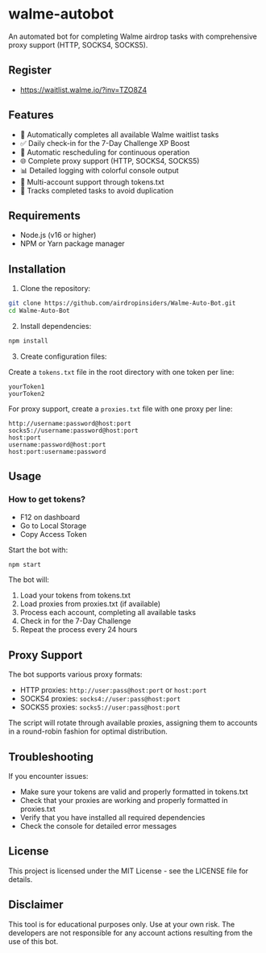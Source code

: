 # walme-autobot

An automated bot for completing Walme airdrop tasks with comprehensive proxy support (HTTP, SOCKS4, SOCKS5).

## Register

- https://waitlist.walme.io/?inv=TZO8Z4

## Features

- 🚀 Automatically completes all available Walme waitlist tasks
- ✅ Daily check-in for the 7-Day Challenge XP Boost
- 🔄 Automatic rescheduling for continuous operation 
- 🌐 Complete proxy support (HTTP, SOCKS4, SOCKS5)
- 📊 Detailed logging with colorful console output
- 👥 Multi-account support through tokens.txt
- 🔄 Tracks completed tasks to avoid duplication

## Requirements

- Node.js (v16 or higher)
- NPM or Yarn package manager

## Installation

1. Clone the repository:
```bash
git clone https://github.com/airdropinsiders/Walme-Auto-Bot.git
cd Walme-Auto-Bot
```

2. Install dependencies:
```bash
npm install
```

3. Create configuration files:

Create a `tokens.txt` file in the root directory with one token per line:
```
yourToken1
yourToken2
```

For proxy support, create a `proxies.txt` file with one proxy per line:
```
http://username:password@host:port
socks5://username:password@host:port
host:port
username:password@host:port
host:port:username:password
```

## Usage

### How to get tokens?
- F12 on dashboard
- Go to Local Storage
- Copy Access Token

Start the bot with:
```bash
npm start
```

The bot will:
1. Load your tokens from tokens.txt
2. Load proxies from proxies.txt (if available)
3. Process each account, completing all available tasks
4. Check in for the 7-Day Challenge
5. Repeat the process every 24 hours

## Proxy Support

The bot supports various proxy formats:

- HTTP proxies: `http://user:pass@host:port` or `host:port`
- SOCKS4 proxies: `socks4://user:pass@host:port`
- SOCKS5 proxies: `socks5://user:pass@host:port`

The script will rotate through available proxies, assigning them to accounts in a round-robin fashion for optimal distribution.

## Troubleshooting

If you encounter issues:

- Make sure your tokens are valid and properly formatted in tokens.txt
- Check that your proxies are working and properly formatted in proxies.txt
- Verify that you have installed all required dependencies
- Check the console for detailed error messages

## License

This project is licensed under the MIT License - see the LICENSE file for details.

## Disclaimer

This tool is for educational purposes only. Use at your own risk. The developers are not responsible for any account actions resulting from the use of this bot.
